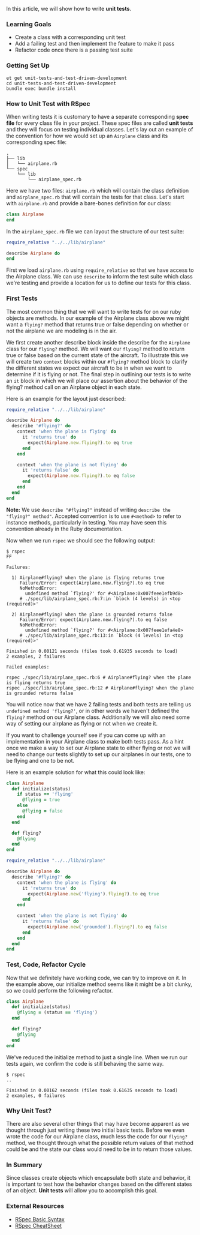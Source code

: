 In this article, we will show how to write **unit tests**.

### Learning Goals

- Create a class with a corresponding unit test
- Add a failing test and then implement the feature to make it pass
- Refactor code once there is a passing test suite

### Getting Set Up

```no-highlight
et get unit-tests-and-test-driven-development
cd unit-tests-and-test-driven-development
bundle exec bundle install
```

### How to Unit Test with RSpec

When writing tests it is customary to have a separate corresponding **spec file** for every class file in your project.
These spec files are called **unit tests** and they will focus on testing individual classes.
Let's lay out an example of the convention for how we would set up an `Airplane` class and its corresponding spec file:

```
.
├── lib
│   └── airplane.rb
└── spec
    └── lib
        └── airplane_spec.rb
```

Here we have two files: `airplane.rb` which will contain the class definition and `airplane_spec.rb` that will contain the tests for that class.
Let's start with `airplane.rb` and provide a bare-bones definition for our class:

```ruby
class Airplane
end
```

In the `airplane_spec.rb` file we can layout the structure of our test suite:

```ruby
require_relative "../../lib/airplane"

describe Airplane do
end
```

First we load `airplane.rb` using `require_relative` so that we have access to the Airplane class.
We can use `describe` to inform the test suite which class we're testing and provide a location for us to define our tests for this class.

### First Tests

The most common thing that we will want to write tests for on our ruby objects are methods. In our example of the Airplane class above we might want a `flying?` method that returns true or false depending on whether or not the airplane we are modeling is in the air.

We first create another describe block inside the describe for the `Airplane` class for our `flying?` method.
We will want our `flying?` method to return true or false based on the current state of the aircraft.
To illustrate this we will create two `context` blocks within our `#flying?` method block to clarify the different states we expect our aircraft to be in when we want to determine if it is flying or not.
The final step in outlining our tests is to write an `it` block in which we will place our assertion about the behavior of the flying? method call on an Airplane object in each state.

Here is an example for the layout just described:

```ruby
require_relative "../../lib/airplane"

describe Airplane do
  describe '#flying?' do
    context 'when the plane is flying' do
      it 'returns true' do
        expect(Airplane.new.flying?).to eq true
      end
    end

    context 'when the plane is not flying' do
      it 'returns false' do
        expect(Airplane.new.flying?).to eq false
      end
    end
  end
end
```

**Note:** We use `describe "#flying?"` instead of writing `describe the "flying?" method"`. Accepted convention is to use `#<method>` to refer to instance methods, particularly in testing. You may have seen this convention already in the Ruby documentation.

Now when we run `rspec` we should see the following output:

```
$ rspec
FF

Failures:

  1) Airplane#flying? when the plane is flying returns true
     Failure/Error: expect(Airplane.new.flying?).to eq true
     NoMethodError:
       undefined method `flying?' for #<Airplane:0x007feee1efb9d8>
     # ./spec/lib/airplane_spec.rb:7:in `block (4 levels) in <top (required)>'

  2) Airplane#flying? when the plane is grounded returns false
     Failure/Error: expect(Airplane.new.flying?).to eq false
     NoMethodError:
       undefined method `flying?' for #<Airplane:0x007feee1efa4e8>
     # ./spec/lib/airplane_spec.rb:13:in `block (4 levels) in <top (required)>'

Finished in 0.00121 seconds (files took 0.61935 seconds to load)
2 examples, 2 failures

Failed examples:

rspec ./spec/lib/airplane_spec.rb:6 # Airplane#flying? when the plane is flying returns true
rspec ./spec/lib/airplane_spec.rb:12 # Airplane#flying? when the plane is grounded returns false
```

You will notice now that we have 2 failing tests and both tests are telling us `undefined method 'flying?'`, or in other words we haven't defined the `flying?` method on our Airplane class. Additionally we will also need some way of setting our airplane as flying or not when we create it.

If you want to challenge yourself see if you can come up with an implementation in your Airplane class to make both tests pass. As a hint once we make a way to set our Airplane state to either flying or not we will need to change our tests slightly to set up our airplanes in our tests, one to be flying and one to be not.

Here is an example solution for what this could look like:

```ruby
class Airplane
  def initialize(status)
    if status == 'flying'
      @flying = true
    else
      @flying = false
    end
  end

  def flying?
    @flying
  end
end
```

```ruby
require_relative "../../lib/airplane"

describe Airplane do
  describe '#flying?' do
    context 'when the plane is flying' do
      it 'returns true' do
        expect(Airplane.new('flying').flying?).to eq true
      end
    end

    context 'when the plane is not flying' do
      it 'returns false' do
        expect(Airplane.new('grounded').flying?).to eq false
      end
    end
  end
end
```

### Test, Code, Refactor Cycle

Now that we definitely have working code, we can try to improve on it. In the example above, our initialize method seems like it might be a bit clunky, so we could perform the following refactor.

```ruby
class Airplane
  def initialize(status)
    @flying = (status == 'flying')
  end

  def flying?
    @flying
  end
end
```

We've reduced the initialize method to just a single line. When we run our tests again, we confirm the code is still behaving the same way.

```
$ rspec
..

Finished in 0.00162 seconds (files took 0.61635 seconds to load)
2 examples, 0 failures
```

### Why Unit Test?

There are also several other things that may have become apparent as we thought through just writing these two initial basic tests. Before we even wrote the code for our Airplane class, much less the code for our `flying?` method, we thought through what the possible return values of that method could be and the state our class would need to be in to return those values.

### In Summary

Since classes create objects which encapsulate both state and behavior, it is important to test how the behavior changes based on the different states of an object. **Unit tests** will allow you to accomplish this goal.

### External Resources

- [RSpec Basic Syntax](https://www.tutorialspoint.com/rspec/rspec_basic_syntax.htm)
- [RSpec CheatSheet](https://www.rubypigeon.com/posts/rspec-expectations-cheat-sheet/)
